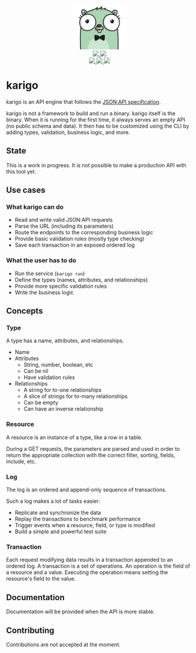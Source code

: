<div align="center" style="text-align: center;">
  <img src="assets/logo.png" height="120">
  <br>
  <a href="https://travis-ci.com/mfcochauxlaberge/karigo">
    <img src="https://travis-ci.com/mfcochauxlaberge/karigo.svg?branch=master">
  </a>
  <a href="https://goreportcard.com/report/github.com/mfcochauxlaberge/karigo">
    <img src="https://goreportcard.com/badge/github.com/mfcochauxlaberge/karigo">
  </a>
  <!-- <a href="https://codecov.io/gh/mfcochauxlaberge/karigo">
    <img src="https://codecov.io/gh/mfcochauxlaberge/karigo/branch/master/graph/badge.svg">
  </a> -->
  <br>
  <a href="https://github.com/mfcochauxlaberge/karigo/blob/master/go.mod">
    <img src="https://img.shields.io/badge/go%20version-1.12%2B-%2300acd7">
  </a>
  <a href="https://github.com/mfcochauxlaberge/karigo/blob/master/LICENSE">
    <img src="https://img.shields.io/github/license/mfcochauxlaberge/karigo?color=a33">
  </a>
  <a href="https://godoc.org/github.com/mfcochauxlaberge/karigo">
    <img src="https://godoc.org/github.com/golang/gddo?status.svg">
  </a>
</div>

# karigo

karigo is an API engine that follows the [JSON:API specification](https://jsonapi.org/format).

karigo is not a framework to build and run a binary. karigo itself is the binary. When it is running for the first time, it always serves an empty API (no public schema and data). It then has to be customized using the CLI by adding types, validation, business logic, and more.

## State

This is a work in progress. It is not possible to make a production API with this tool yet.

## Use cases

### What karigo can do

* Read and write valid JSON:API requests
* Parse the URL (including its parameters)
* Route the endpoints to the corresponding business logic
* Provide basic validation rules (mostly type checking)
* Save each transaction in an exposed ordered log

### What the user has to do

* Run the service (`karigo run`)
* Define the types (names, attributes, and relationships)
* Provide more specific validation rules
* Write the business logic

## Concepts

### Type

A type has a name, attributes, and relationships.

* Name
* Attributes
  * String, number, boolean, etc
  * Can be nil
  * Have validation rules
* Relationships
  * A string for to-one relationships
  * A slice of strings for to-many relationships
  * Can be empty
  * Can have an inverse relationship

### Resource

A resource is an instance of a type, like a row in a table.

During a GET requests, the parameters are parsed and used in order to return the appropriate collection with the correct filter, sorting, fields, include, etc.

### Log

The log is an ordered and append-only sequence of transactions.

Such a log makes a lot of tasks easier:

* Replicate and synchronize the data
* Replay the transactions to benchmark performance
* Trigger events when a resource, field, or type is modified
* Build a simple and powerful test suite

### Transaction

Each request modifying data results in a transaction appended to an ordered log. A transaction is a set of operations. An operation is the field of a resource and a value. Executing the operation means setting the resource's field to the value.

## Documentation

Documentation will be provided when the API is more stable.

## Contributing

Contributions are not accepted at the moment.
